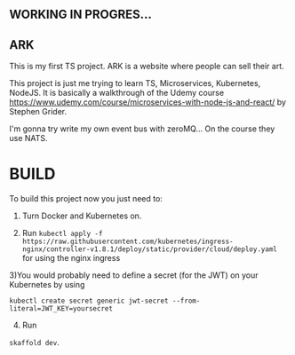 ## WORKING IN PROGRES...

## ARK

This is my first TS project. ARK is a website where people can sell their art. 

This project is just me trying to learn TS, Microservices, Kubernetes, NodeJS. It is basically a walkthrough of the Udemy course https://www.udemy.com/course/microservices-with-node-js-and-react/ by Stephen Grider.

I'm gonna try write my own event bus with zeroMQ... On the course they use NATS.

# BUILD

To build this project now you just need to:

1) Turn Docker and Kubernetes on.

2) Run `kubectl apply -f https://raw.githubusercontent.com/kubernetes/ingress-nginx/controller-v1.8.1/deploy/static/provider/cloud/deploy.yaml` for using the nginx ingress

3)You would probably need to define a secret (for the JWT) on your Kubernetes by using 

`kubectl create secret generic jwt-secret --from-literal=JWT_KEY=yoursecret`

4) Run

`skaffold dev`.
